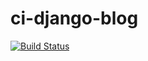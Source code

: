 # ci-django-blog

[![Build Status](https://travis-ci.org/andreasdk/ci-django-blog.svg?branch=master)](https://travis-ci.org/andreasdk/ci-django-blog)